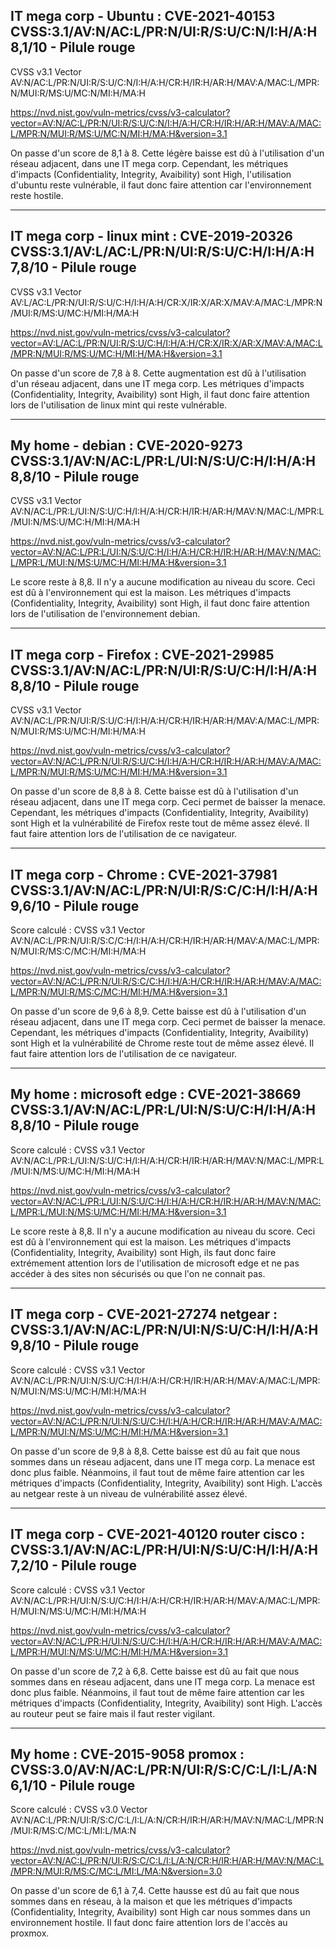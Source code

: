 ## IT mega corp - Ubuntu : CVE-2021-40153  CVSS:3.1/AV:N/AC:L/PR:N/UI:R/S:U/C:N/I:H/A:H  8,1/10 - Pilule rouge

CVSS v3.1 Vector AV:N/AC:L/PR:N/UI:R/S:U/C:N/I:H/A:H/CR:H/IR:H/AR:H/MAV:A/MAC:L/MPR:N/MUI:R/MS:U/MC:N/MI:H/MA:H

https://nvd.nist.gov/vuln-metrics/cvss/v3-calculator?vector=AV:N/AC:L/PR:N/UI:R/S:U/C:N/I:H/A:H/CR:H/IR:H/AR:H/MAV:A/MAC:L/MPR:N/MUI:R/MS:U/MC:N/MI:H/MA:H&version=3.1

On passe d'un score de 8,1 à 8. Cette légère baisse est dû à l'utilisation d'un réseau adjacent, dans une IT mega corp. Cependant, les métriques d'impacts (Confidentiality, Integrity, Avaibility) sont High, l'utilisation d'ubuntu reste vulnérable, il faut donc faire attention car l'environnement reste hostile.

---

## IT mega corp - linux mint : CVE-2019-20326   CVSS:3.1/AV:L/AC:L/PR:N/UI:R/S:U/C:H/I:H/A:H  7,8/10 - Pilule rouge

CVSS v3.1 Vector AV:L/AC:L/PR:N/UI:R/S:U/C:H/I:H/A:H/CR:X/IR:X/AR:X/MAV:A/MAC:L/MPR:N/MUI:R/MS:U/MC:H/MI:H/MA:H

https://nvd.nist.gov/vuln-metrics/cvss/v3-calculator?vector=AV:L/AC:L/PR:N/UI:R/S:U/C:H/I:H/A:H/CR:X/IR:X/AR:X/MAV:A/MAC:L/MPR:N/MUI:R/MS:U/MC:H/MI:H/MA:H&version=3.1

On passe d'un score de 7,8 à 8. Cette augmentation est dû à l'utilisation d'un réseau adjacent, dans une IT mega corp. Les métriques d'impacts (Confidentiality, Integrity, Avaibility) sont High, il faut donc faire attention lors de l'utilisation de linux mint qui reste vulnérable.

---

## My home - debian : CVE-2020-9273  CVSS:3.1/AV:N/AC:L/PR:L/UI:N/S:U/C:H/I:H/A:H  8,8/10 - Pilule rouge

CVSS v3.1 Vector AV:N/AC:L/PR:L/UI:N/S:U/C:H/I:H/A:H/CR:H/IR:H/AR:H/MAV:N/MAC:L/MPR:L/MUI:N/MS:U/MC:H/MI:H/MA:H

https://nvd.nist.gov/vuln-metrics/cvss/v3-calculator?vector=AV:N/AC:L/PR:L/UI:N/S:U/C:H/I:H/A:H/CR:H/IR:H/AR:H/MAV:N/MAC:L/MPR:L/MUI:N/MS:U/MC:H/MI:H/MA:H&version=3.1

Le score reste à 8,8. Il n'y a aucune modification au niveau du score. Ceci est dû à l'environnement qui est la maison. Les métriques d'impacts (Confidentiality, Integrity, Avaibility) sont High, il faut donc faire attention lors de l'utilisation de l'environnement debian.

---

## IT mega corp - Firefox : CVE-2021-29985  CVSS:3.1/AV:N/AC:L/PR:N/UI:R/S:U/C:H/I:H/A:H  8,8/10 - Pilule rouge

CVSS v3.1 Vector AV:N/AC:L/PR:N/UI:R/S:U/C:H/I:H/A:H/CR:H/IR:H/AR:H/MAV:A/MAC:L/MPR:N/MUI:R/MS:U/MC:H/MI:H/MA:H

https://nvd.nist.gov/vuln-metrics/cvss/v3-calculator?vector=AV:N/AC:L/PR:N/UI:R/S:U/C:H/I:H/A:H/CR:H/IR:H/AR:H/MAV:A/MAC:L/MPR:N/MUI:R/MS:U/MC:H/MI:H/MA:H&version=3.1

On passe d'un score de 8,8 à 8. Cette baisse est dû à l'utilisation d'un réseau adjacent, dans une IT mega corp. Ceci permet de baisser la menace. Cependant, les métriques d'impacts (Confidentiality, Integrity, Avaibility) sont High et la vulnérabilité de Firefox reste tout de même assez élevé. Il faut faire attention lors de l'utilisation de ce navigateur.

---

## IT mega corp - Chrome : CVE-2021-37981   CVSS:3.1/AV:N/AC:L/PR:N/UI:R/S:C/C:H/I:H/A:H  9,6/10 - Pilule rouge

Score calculé :  CVSS v3.1 Vector AV:N/AC:L/PR:N/UI:R/S:C/C:H/I:H/A:H/CR:H/IR:H/AR:H/MAV:A/MAC:L/MPR:N/MUI:R/MS:C/MC:H/MI:H/MA:H

https://nvd.nist.gov/vuln-metrics/cvss/v3-calculator?vector=AV:N/AC:L/PR:N/UI:R/S:C/C:H/I:H/A:H/CR:H/IR:H/AR:H/MAV:A/MAC:L/MPR:N/MUI:R/MS:C/MC:H/MI:H/MA:H&version=3.1

On passe d'un score de 9,6 à 8,9. Cette baisse est dû à l'utilisation d'un réseau adjacent, dans une IT mega corp. Ceci permet de baisser la menace. Cependant, les métriques d'impacts (Confidentiality, Integrity, Avaibility) sont High et la vulnérabilité de Chrome reste tout de même assez élevé. Il faut faire attention lors de l'utilisation de ce navigateur.

---

## My home : microsoft edge : CVE-2021-38669  CVSS:3.1/AV:N/AC:L/PR:L/UI:N/S:U/C:H/I:H/A:H  8,8/10 - Pilule rouge

Score calculé :  CVSS v3.1 Vector AV:N/AC:L/PR:L/UI:N/S:U/C:H/I:H/A:H/CR:H/IR:H/AR:H/MAV:N/MAC:L/MPR:L/MUI:N/MS:U/MC:H/MI:H/MA:H

https://nvd.nist.gov/vuln-metrics/cvss/v3-calculator?vector=AV:N/AC:L/PR:L/UI:N/S:U/C:H/I:H/A:H/CR:H/IR:H/AR:H/MAV:N/MAC:L/MPR:L/MUI:N/MS:U/MC:H/MI:H/MA:H&version=3.1

Le score reste à 8,8. Il n'y a aucune modification au niveau du score. Ceci est dû à l'environnement qui est la maison. Les métriques d'impacts (Confidentiality, Integrity, Avaibility) sont High, ils faut donc faire extrémement attention lors de l'utilisation de microsoft edge et ne pas accéder à des sites non sécurisés ou que l'on ne connait pas.

---

## IT mega corp - CVE-2021-27274 netgear :   CVSS:3.1/AV:N/AC:L/PR:N/UI:N/S:U/C:H/I:H/A:H   9,8/10 - Pilule rouge

Score calculé :  CVSS v3.1 Vector AV:N/AC:L/PR:N/UI:N/S:U/C:H/I:H/A:H/CR:H/IR:H/AR:H/MAV:A/MAC:L/MPR:N/MUI:N/MS:U/MC:H/MI:H/MA:H

https://nvd.nist.gov/vuln-metrics/cvss/v3-calculator?vector=AV:N/AC:L/PR:N/UI:N/S:U/C:H/I:H/A:H/CR:H/IR:H/AR:H/MAV:A/MAC:L/MPR:N/MUI:N/MS:U/MC:H/MI:H/MA:H&version=3.1

On passe d'un score de 9,8 à 8,8. Cette baisse est dû au fait que nous sommes dans un réseau adjacent, dans une IT mega corp. La menace est donc plus faible. Néanmoins, il faut tout de même faire attention car les métriques d'impacts (Confidentiality, Integrity, Avaibility) sont High. L'accès au netgear reste à un niveau de vulnérabilité assez élevé.

---

## IT mega corp - CVE-2021-40120 router cisco :  CVSS:3.1/AV:N/AC:L/PR:H/UI:N/S:U/C:H/I:H/A:H  7,2/10 - Pilule rouge

Score calculé : CVSS v3.1 Vector AV:N/AC:L/PR:H/UI:N/S:U/C:H/I:H/A:H/CR:H/IR:H/AR:H/MAV:A/MAC:L/MPR:H/MUI:N/MS:U/MC:H/MI:H/MA:H

https://nvd.nist.gov/vuln-metrics/cvss/v3-calculator?vector=AV:N/AC:L/PR:H/UI:N/S:U/C:H/I:H/A:H/CR:H/IR:H/AR:H/MAV:A/MAC:L/MPR:H/MUI:N/MS:U/MC:H/MI:H/MA:H&version=3.1

On passe d'un score de 7,2 à 6,8. Cette baisse est dû au fait que nous sommes dans en réseau adjacent, dans une IT mega corp. La menace est donc plus faible. Néanmoins, il faut tout de même faire attention car les métriques d'impacts (Confidentiality, Integrity, Avaibility) sont High. L'accès au routeur peut se faire mais il faut rester vigilant.

---

## My home : CVE-2015-9058 promox :  CVSS:3.0/AV:N/AC:L/PR:N/UI:R/S:C/C:L/I:L/A:N  6,1/10 - Pilule rouge

Score calculé :  CVSS v3.0 Vector AV:N/AC:L/PR:N/UI:R/S:C/C:L/I:L/A:N/CR:H/IR:H/AR:H/MAV:N/MAC:L/MPR:N/MUI:R/MS:C/MC:L/MI:L/MA:N

https://nvd.nist.gov/vuln-metrics/cvss/v3-calculator?vector=AV:N/AC:L/PR:N/UI:R/S:C/C:L/I:L/A:N/CR:H/IR:H/AR:H/MAV:N/MAC:L/MPR:N/MUI:R/MS:C/MC:L/MI:L/MA:N&version=3.0

On passe d'un score de 6,1 à 7,4. Cette hausse est dû au fait que nous sommes dans en réseau, à la maison et que les métriques d'impacts (Confidentiality, Integrity, Avaibility) sont High car nous sommes dans un environnement hostile. Il faut donc faire attention lors de l'accès au proxmox.